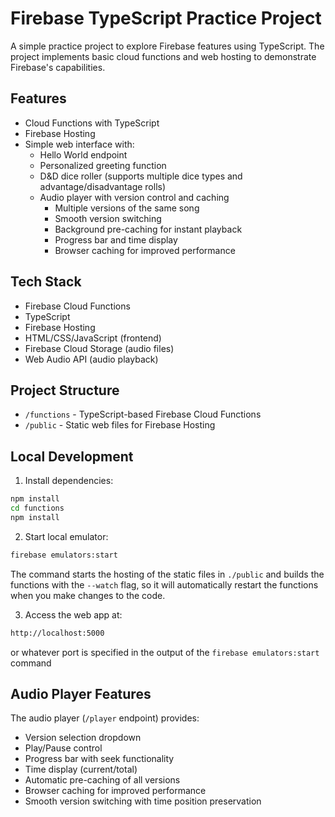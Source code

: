 # Firebase TypeScript Practice Project

A simple practice project to explore Firebase features using TypeScript. The project implements basic cloud functions and web hosting to demonstrate Firebase's capabilities.

## Features

- Cloud Functions with TypeScript
- Firebase Hosting
- Simple web interface with:
  - Hello World endpoint
  - Personalized greeting function
  - D&D dice roller (supports multiple dice types and advantage/disadvantage rolls)
  - Audio player with version control and caching
    - Multiple versions of the same song
    - Smooth version switching
    - Background pre-caching for instant playback
    - Progress bar and time display
    - Browser caching for improved performance

## Tech Stack

- Firebase Cloud Functions
- TypeScript
- Firebase Hosting
- HTML/CSS/JavaScript (frontend)
- Firebase Cloud Storage (audio files)
- Web Audio API (audio playback)

## Project Structure

- `/functions` - TypeScript-based Firebase Cloud Functions
- `/public` - Static web files for Firebase Hosting

## Local Development

1. Install dependencies:

```bash
npm install
cd functions
npm install
```

2. Start local emulator:

```bash
firebase emulators:start
```

The command starts the hosting of the static files in `./public` and builds the functions with the `--watch` flag, so it will automatically restart the functions when you make changes to the code.

3. Access the web app at:

```bash
http://localhost:5000
```
or whatever port is specified in the output of the `firebase emulators:start` command

## Audio Player Features

The audio player (`/player` endpoint) provides:
- Version selection dropdown
- Play/Pause control
- Progress bar with seek functionality
- Time display (current/total)
- Automatic pre-caching of all versions
- Browser caching for improved performance
- Smooth version switching with time position preservation
